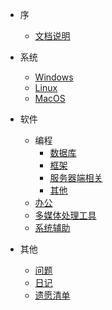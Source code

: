 <!-- docs/_sidebar.md -->
* 序
  * [文档说明](README.md)

* 系统
  * [Windows](docs/01-Windows.md)
  * [Linux](docs/02-Linux.md)
  * [MacOS](docs/03-MacOS.md)

* 软件
  * 编程
    * [数据库](docs/04-PS01-Database.md)
    * [框架](docs/04-PS02-Framework.md)
    * [服务器端相关](docs/04-PS03-Server-side-correlation.md)
    * [其他](docs/04-Programming.md)
  * [办公](docs/05-Office.md)
  * [多媒体处理工具](docs/06-Media-processing-tools.md)
  * [系统辅助](docs/07-System-assist.md)

* 其他
  * [问题](docs/100-Questions.md)
  * [日记](docs/20-Diary.md)
  * [遗愿清单](docs/21-Bucket-List.md)